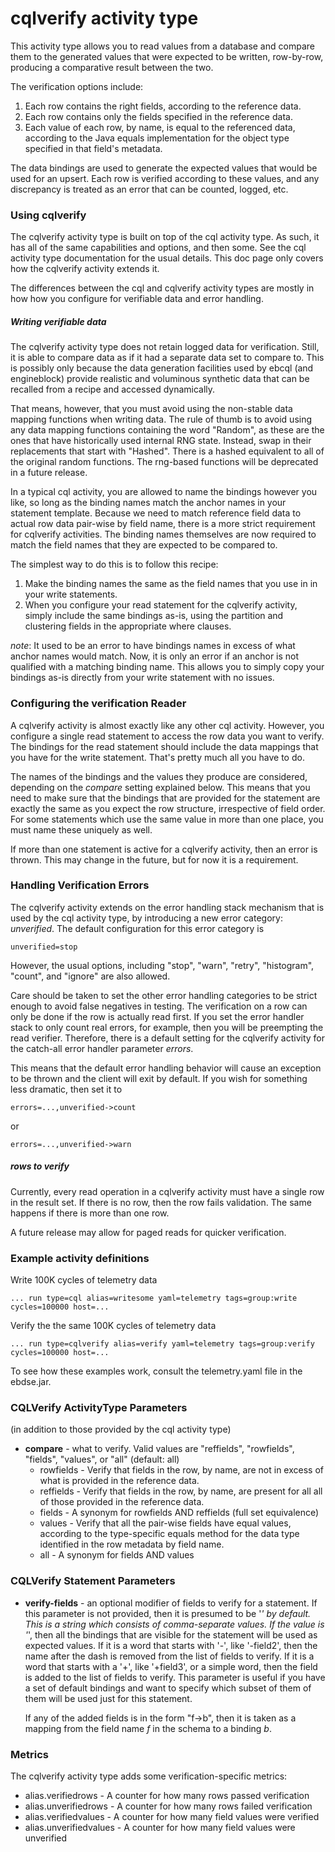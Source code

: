 # cqlverify activity type

This activity type allows you to read values from a database and compare them to
the generated values that were expected to be written, row-by-row, producing a
comparative result between the two.

The verification options include:

1. Each row contains the right fields, according to the reference data.
2. Each row contains only the fields specified in the reference data.
3. Each value of each row, by name, is equal to the referenced data,
   according to the Java equals implementation for the object type
   specified in that field's metadata.

The data bindings are used to generate the expected values that would be used
for an upsert. Each row is verified according to these values, and any
discrepancy is treated as an error that can be counted, logged, etc.

### Using cqlverify

The cqlverify activity type is built on top of the cql activity type. As such,
it has all of the same capabilities and options, and then some. See the cql
activity type documentation for the usual details. This doc page only covers how
the cqlverify activity extends it.

The differences between the cql and cqlverify activity types are mostly in how
how you configure for verifiable data and error handling.

##### Writing verifiable data

The cqlverify activity type does not retain logged data for verification. Still,
it is able to compare data as if it had a separate data set to compare to. This
is possibly only because the data generation facilities used by ebcql (and
engineblock) provide realistic and voluminous synthetic data that can be
recalled from a recipe and accessed dynamically.

That means, however, that you must avoid using the non-stable data mapping
functions when writing data. The rule of thumb is to avoid using any data
mapping functions containing the word "Random", as these are the ones that have
historically used internal RNG state. Instead, swap in their replacements that
start with "Hashed". There is a hashed equivalent to all of the original random
functions. The rng-based functions will be deprecated in a future release.
 
In a typical cql activity, you are allowed to name the bindings however you
like, so long as the binding names match the anchor names in your statement
template. Because we need to match reference field data to actual row data
pair-wise by field name, there is a more strict requirement for cqlverify
activities. The binding names themselves are now required to match the field
names that they are expected to be compared to.

The simplest way to do this is to follow this recipe:

1. Make the binding names the same as the field names that you use in
   in your write statements.
2. When you configure your read statement for the cqlverify activity,
   simply include the same bindings as-is, using the partition and 
   clustering fields in the appropriate where clauses.
   
*note*: It used to be an error to have bindings names in excess of what anchor
names would match. Now, it is only an error if an anchor is not qualified with
a matching binding name. This allows you to simply copy your bindings as-is
directly from your write statement with no issues.

### Configuring the verification Reader

A cqlverify activity is almost exactly like any other cql activity. However, you
configure a single read statement to access the row data you want to verify. The
bindings for the read statement should include the data mappings that you have
for the write statement. That's pretty much all you have to do.

The names of the bindings and the values they produce are considered, depending
on the *compare* setting explained below. This means that you need to make sure
that the bindings that are provided for the statement are exactly the same as
you expect the row structure, irrespective of field order. For some statements
which use the same value in more than one place, you must name these uniquely
as well.

If more than one statement is active for a cqlverify activity, then an error is
thrown. This may change in the future, but for now it is a requirement.
 
### Handling Verification Errors

The cqlverify activity extends on the error handling stack mechanism that is
used by the cql activity type, by introducing a new error category:
*unverified*. The default configuration for this error category is

    unverified=stop

However, the usual options, including "stop", "warn", "retry", "histogram", 
"count", and "ignore" are also allowed.

Care should be taken to set the other error handling categories to be strict
enough to avoid false negatives in testing. The verification on a row can only
be done if the row is actually read first. If you set the error handler stack to
only count real errors, for example, then you will be preempting the read
verifier. Therefore, there is a default setting for the cqlverify activity for
the catch-all error handler parameter *errors*.

This means that the default error handling behavior will cause an exception to
be thrown and the client will exit by default. If you wish for something less
dramatic, then set it to

    errors=...,unverified->count
    
or

    errors=...,unverified->warn

##### rows to verify

Currently, every read operation in a cqlverify activity must have a single row
in the result set. If there is no row, then the row fails validation. The same
happens if there is more than one row.

A future release may allow for paged reads for quicker verification.

### Example activity definitions

Write 100K cycles of telemetry data

    ... run type=cql alias=writesome yaml=telemetry tags=group:write cycles=100000 host=...
    
Verify the the same 100K cycles of telemetry data

    ... run type=cqlverify alias=verify yaml=telemetry tags=group:verify cycles=100000 host=...
    
To see how these examples work, consult the telemetry.yaml file in the ebdse.jar.

### CQLVerify ActivityType Parameters

(in addition to those provided by the cql activity type)

- **compare** - what to verify. Valid values are "reffields",
  "rowfields", "fields", "values", or "all"
   (default: all)
  - rowfields - Verify that fields in the row, by name, are
    not in excess of what is provided in the reference data.
  - reffields - Verify that fields in the row, by name, are
    present for all all of those provided in the reference data.
  - fields - A synonym for rowfields AND reffields
    (full set equivalence)
  - values - Verify that all the pair-wise fields have equal
    values, according to the type-specific equals method for
    the data type identified in the row metadata by field name.
  - all - A synonym for fields AND values

### CQLVerify Statement Parameters

- **verify-fields** - an optional modifier of fields to verify for a statement.
  If this parameter is not provided, then it is presumed to be '*' by default.
  This is a string which consists of comma-separate values. If the value
  is '*', then all the bindings that are visible for the statement will be
  used as expected values.
  If it is a word that starts with '-', like '-field2', then the name after the
  dash is removed from the list of fields to verify.
  If it is a word that starts with a '+', like '+field3', or a simple word,
  then the field is added to the list of fields to verify.
  This parameter is useful if you have a set of default bindings and want
  to specify which subset of them of them will be used just for this statement.
  
  If any of the added fields is in the form "f->b", then it is taken as a mapping
  from the field name _f_ in the schema to a binding _b_.
   
### Metrics

The cqlverify activity type adds some verification-specific metrics:

- alias.verifiedrows - A counter for how many rows passed verification
- alias.unverifiedrows - A counter for how many rows failed verification
- alias.verifiedvalues - A counter for how many field values were verified
- alias.unverifiedvalues - A counter for how many field values were unverified


